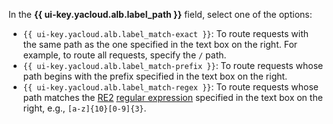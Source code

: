 In the **{{ ui-key.yacloud.alb.label_path }}** field, select one of the options:

* `{{ ui-key.yacloud.alb.label_match-exact }}`: To route requests with the same path as the one specified in the text box on the right. For example, to route all requests, specify the `/` path.
* `{{ ui-key.yacloud.alb.label_match-prefix }}`: To route requests whose path begins with the prefix specified in the text box on the right.
* `{{ ui-key.yacloud.alb.label_match-regex }}`: To route requests whose path matches the [RE2](https://github.com/google/re2/wiki/Syntax) [regular expression](https://en.wikipedia.org/wiki/Regular_expression) specified in the text box on the right, e.g., `[a-z]{10}[0-9]{3}`.